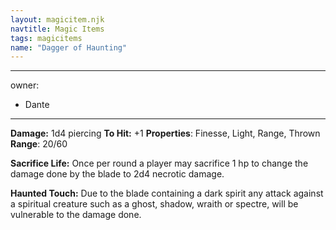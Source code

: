 ```yaml
---
layout: magicitem.njk
navtitle: Magic Items
tags: magicitems
name: "Dagger of Haunting"
---
```

---
owner:
  - Dante
---


**Damage:** 1d4 piercing
**To Hit:** +1
**Properties**: Finesse, Light, Range, Thrown
**Range**: 20/60

**Sacrifice Life:** Once per round a player may sacrifice 1 hp to change the damage done by the blade to 2d4 necrotic damage.

**Haunted Touch:** Due to the blade containing a dark spirit any attack against a spiritual creature such as a ghost, shadow, wraith or spectre, will be vulnerable to the damage done.